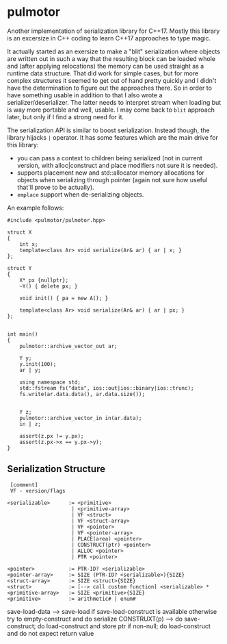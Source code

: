 # pulmotor
Another implementation of serialization library for C++17. Mostly this library is an excersize in C++ coding to learn C++17 approaches to type magic.

It actually started as an exersize to make a "blit" serialization where objects are written out in such a way that the resulting block can be loaded whole and (after applying relocations) the memory can be used straight as a runtime data structure. That did work for simple cases, but for more complex structures it seemed to get out of hand pretty quickly and I didn't have the determination to figure out the approaches there. So in order to have something usable in addition to that I also wrote a serializer/deserializer. The latter needs to interpret stream when loading but is way more portable and well, usable. I may come back to `blit` approach later, but only if I find a strong need for it.

The serialization API is similar to boost serialization. Instead though, the library hijacks `|` operator. It has some features which are the main drive for this library:

- you can pass a context to children being serialized (not in current version, with alloc|construct and place modifiers not sure it is needed).
- supports placement new and std::allocator memory allocations for objects when serializing through pointer (again not sure how useful that'll prove to be actually).
- `emplace` support when de-serializing objects.

An example follows:
```
#include <pulmotor/pulmotor.hpp>

struct X
{
	int x;
	template<class Ar> void serialize(Ar& ar) { ar | x; }
};

struct Y
{
	X* px {nullptr};
	~Y() { delete px; }

	void init() { pa = new A(); }

	template<class Ar> void serialize(Ar& ar) { ar | px; }
};


int main()
{
	pulmotor::archive_vector_out ar;

	Y y;
	y.init(100);
	ar | y;

	using namespace std;
	std::fstream fs("data", ios::out|ios::binary|ios::trunc);
	fs.write(ar.data.data(), ar.data.size());


	Y z;
	pulmotor::archive_vector_in in(ar.data);
	in | z;

	assert(z.px != y.px);
	assert(z.px->x == y.px->y);
}
```



## Serialization Structure

```
 [comment]
 VF - version/flags

<serializable>		:= <primitive>
				 	 | <primitive-array>
					 | VF <struct>
					 | VF <struct-array>
					 | VF <pointer>
				 	 | VF <pointer-array>
				 	 | PLACE(area) <pointer>
				 	 | CONSTRUCT(ptr) <pointer>
				 	 | ALLOC <pointer>
				 	 | PTR <pointer>

<pointer>			:= PTR-ID? <serializable>
<pointer-array>		:= SIZE (PTR-ID? <serializable>){SIZE}
<struct-array>		:= SIZE <struct>{SIZE}
<struct>			:= [--> call custom function] <serializable> *
<primitive-array>	:= SIZE <primitive>{SIZE}
<primitive>			:= arithmetic# | enum#
```

save-load-data	--> save-load if save-load-construct is available otherwise try to empty-construct and do serialize
CONSTRUXT(p)	--> do save-construct; do load-construct and store ptr if non-null; do load-construct and do not expect return value
